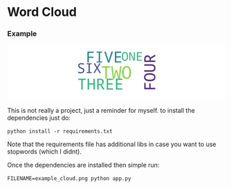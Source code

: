 # Word Cloud

### Example

![workout query](/images/example_cloud.png)

This is not really a project, just a reminder for myself.
to install the dependencies just do:

```shell script
python install -r requirements.txt
```

Note that the requirements file has additional libs in case you want to use stopwords (which I didnt).

Once the dependencies are installed then simple run:

```shell script
FILENAME=example_cloud.png python app.py
```
 